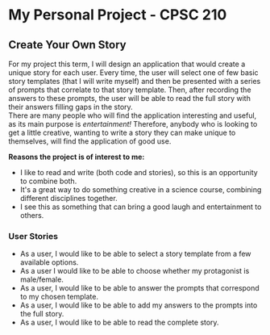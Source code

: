 # My Personal Project - CPSC 210

## Create Your Own Story

For my project this term, I will design an application that would create a unique 
story for each user. Every time, the user will select one of few basic story templates 
(that I will write myself) and then be presented with a series of prompts 
that correlate to that story template. Then, after recording the answers to these prompts, 
the user will be able to read the full story with their answers filling gaps in the story.    
There are many people who will find the application interesting and useful, as 
its main purpose is *entertainment!* Therefore, anybody who is looking to get a little 
creative, wanting to write a story they can make unique to themselves, will find the 
application of good use.

**Reasons the project is of interest to me:**
- I like to read and write (both code and stories), so this is an opportunity to combine both.
- It's a great way to do something creative in a science course, combining different disciplines 
together.
- I see this as something that can bring a good laugh and entertainment to others.

### User Stories

- As a user, I would like to be able to select a story template from a few
available options.
- As a user I would like to be able to choose whether my protagonist is male/female.
- As a user, I would like to be able to answer the prompts that correspond to my chosen template.
- As a user, I would like to be able to add my answers to the prompts into the full story.
- As a user, I would like to be able to read the complete story.